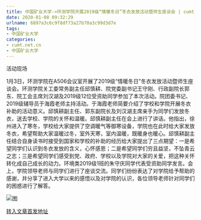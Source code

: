 ```yaml
---
title: 中国矿业大学->环测学院开展2019级“情暖冬日”冬衣发放活动暨师生座谈会 | cumt.net.cn
date: 2020-01-08 09:32:29
urlname: 6897a3c6c9f8df73a27b70a3c99d3d7e
tags: 
- 中国矿业大学
categories:
- cumt.net.cn
- 中国矿业大学
---
```

活动现场

1月3日，环测学院在A506会议室开展了2019级“情暖冬日”冬衣发放活动暨师生座谈会。环测学院关工委常务副主任邱慎耕、院党委副书记王守刚、行政副院长郭东、院工会主席刘汉湖及2019级12位受资助同学参加了本次活动。院团委书记、2019级辅导员于海霞老师主持活动。于海霞老师简要介绍了学校和学院开展冬衣补助的活动意义。邱慎耕副主任、郭东副院长及刘汉湖主席亲手为同学们发放冬衣，送去学校、学院的关怀和温暖。邱慎耕副主任在会上进行了讲话。他指出，徐州进入了寒冬，学校给大家提供了空调暖气等御寒设备，学院也在此时给大家发放冬衣，希望帮助大家温暖过冬，室外天寒，室内温暖，既暖身也暖心。邱慎耕副主任结合自身读书时接受到国家和学校的补助的经历给大家提出了三点期望：一是希望同学们认识到冬衣发放的含义，心怀感恩；二是希望同学们穷且益坚，不坠青云之志；三是希望同学们感受到党、政府、学校以及学院对大家的关爱，把这种关怀转化成自己成长的动力。环境类2019级1班的朱守庆同学代表受资助同学发言。会上，学院领导老师与同学们进行了座谈交流。同学们纷纷表达了对学院给予帮助的感谢，并分享了进入大学以来的感悟以及对学院的认识，各位领导老师针对同学们的困惑进行了解答。

![图](http://xwzx.cumt.edu.cn/_upload/article/images/f5/f6/c13d35e74d799efcd7380022e347/7bdb6578-02db-4123-a05a-5cf92c99e624.jpg)

[转入文章首发地址](http://xwzx.cumt.edu.cn/81/4a/c523a557386/page.htm)